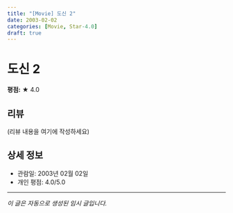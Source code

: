 ```yaml
---
title: "[Movie] 도신 2"
date: 2003-02-02
categories: [Movie, Star-4.0]
draft: true
---
```


# 도신 2

**평점:** ★ 4.0

## 리뷰

(리뷰 내용을 여기에 작성하세요)

## 상세 정보

- 관람일: 2003년 02월 02일
- 개인 평점: 4.0/5.0

---

*이 글은 자동으로 생성된 임시 글입니다.*
